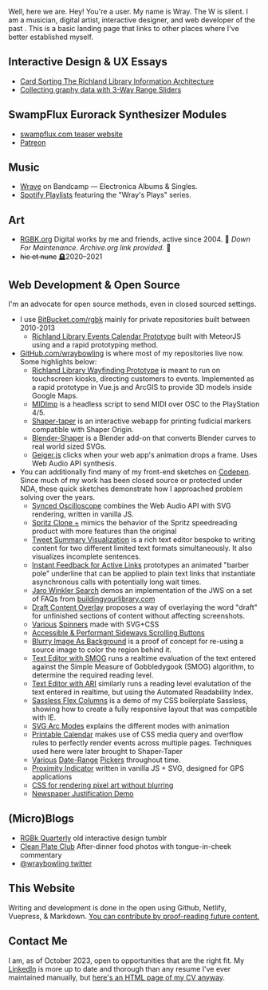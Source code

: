 Well, here we are. Hey! You're a user. My name is Wray. The W is silent. I am a musician, digital artist, interactive designer, and web developer of the past <since time="1 Aug 2000 2:30:00 GMT-0400 (EDT)"/>. This is a basic landing page that links to other places where I've better established myself.

## Interactive Design & UX Essays

- [Card Sorting The Richland Library Information Architecture](/essays/30-card-sort/)
- [Collecting graphy data with 3-Way Range Sliders](/essays/triangular-range-input/)

## SwampFlux Eurorack Synthesizer Modules

- [swampflux.com teaser website](https://swampflux.com/)
- [Patreon](https://www.patreon.com/swampflux)

## Music

- [Wrave](https://wrave.net) on Bandcamp — Electronica Albums & Singles.
- [Spotify Playlists](https://open.spotify.com/user/12179035886/playlists) featuring the "Wray's Plays" series.

## Art

- [RGBK.org](https://web.archive.org/web/20210615064035/http://rgbk.org/) Digital works by me and friends, active since 2004. 🚧 _Down For Maintenance. Archive.org link provided._ 🚧
- ~~hic et nunc~~ 🪦2020–2021

## Web Development & Open Source

I'm an advocate for open source methods, even in closed sourced settings.

- I use [BitBucket.com/rgbk](https://bitbucket.org/rgbk/) mainly for private repositories built between 2010-2013
  - [Richland Library Events Calendar Prototype](https://bitbucket.org/rgbk/rcpl-events) built with MeteorJS using and a rapid prototyping method.
- [GitHub.com/wraybowling](https://github.com/wraybowling/) is where most of my repositories live now. Some highlights below:
  - [Richland Library Wayfinding Prototype](https://github.com/wraybowling/wayfinding) is meant to run on touchscreen kiosks, directing customers to events. Implemented as a rapid prototype in Vue.js and ArcGIS to provide 3D models inside Google Maps.
  - [MIDImp](https://github.com/wraybowling/MIDImp) is a headless script to send MIDI over OSC to the PlayStation 4/5.
  - [Shaper-taper](https://github.com/wraybowling/shaper-taper) is an interactive webapp for printing fudicial markers compatible with Shaper Origin.
  - [Blender-Shaper](https://github.com/wraybowling/Blender-Shaper) is a Blender add-on that converts Blender curves to real world sized SVGs.
  - [Geiger.js](https://github.com/wraybowling/Geiger.js) clicks when your web app's animation drops a frame. Uses Web Audio API synthesis.
- You can additionally find many of my front-end sketches on [Codepen](https://codepen.io/wraybowling). Since much of my work has been closed source or protected under NDA, these quick sketches demonstrate how I approached problem solving over the years.
  - [Synced Oscilloscope](https://codepen.io/wraybowling/pen/JGpRVo) combines the Web Audio API with SVG rendering, written in vanilla JS.
  - [Spritz Clone +](https://codepen.io/wraybowling/pen/BjxNQd) mimics the behavior of the Spritz speedreading product with more features than the original
  - [Tweet Summary Visualization](https://codepen.io/wraybowling/pen/zrjGxe) is a rich text editor bespoke to writing content for two different limited text formats simultaneously. It also visualizes incomplete sentences.
  - [Instant Feedback for Active Links](https://codepen.io/wraybowling/pen/zrXExy) prototypes an animated "barber pole" underline that can be applied to plain text links that instantiate asynchronous calls with potentially long wait times.
  - [Jaro Winkler Search](https://codepen.io/wraybowling/pen/eJMpwG) demos an implementation of the JWS on a set of FAQs from [buildingyourlibrary.com](https://buildingyourlibrary.com)
  - [Draft Content Overlay](https://codepen.io/wraybowling/pen/yPjaWj) proposes a way of overlaying the word "draft" for unfinished sections of content without affecting screenshots.
  - [Various](https://codepen.io/wraybowling/pen/OmdPKV) [Spinners](https://codepen.io/wraybowling/pen/ExOogbE) made with SVG+CSS
  - [Accessible & Performant Sideways Scrolling Buttons](https://codepen.io/wraybowling/pen/dXKVaL)
  - [Blurry Image As Background](https://codepen.io/wraybowling/pen/jMbQpJ) is a proof of concept for re-using a source image to color the region behind it.
  - [Text Editor with SMOG](https://codepen.io/wraybowling/pen/yJMZmK) runs a realtime evaluation of the text entered against the Simple Measure of Gobbledygook (SMOG) algorithm, to determine the required reading level.
  - [Text Editor with ARI](https://codepen.io/wraybowling/pen/jqewBJ) similarly runs a reading level evalutation of the text entered in realtime, but using the Automated Readability Index.
  - [Sassless Flex Columns](https://codepen.io/wraybowling/pen/BKqabE) is a demo of my CSS boilerplate Sassless, showing how to create a fully responsive layout that was compatible with IE.
  - [SVG Arc Modes](https://codepen.io/wraybowling/pen/WrMoNK) explains the different modes with animation
  - [Printable Calendar](https://codepen.io/wraybowling/pen/YwNMMP) makes use of CSS media query and overflow rules to perfectly render events across multiple pages. Techniques used here were later brought to Shaper-Taper
  - [Various](https://codepen.io/wraybowling/pen/yeKvvw) [Date-Range](https://codepen.io/wraybowling/pen/EPqJGW) [Pickers](https://codepen.io/wraybowling/pen/obPzKy) throughout time.
  - [Proximity Indicator](https://codepen.io/wraybowling/pen/ONZPNg) written in vanilla JS + SVG, designed for GPS applications
  - [CSS for rendering pixel art without blurring](https://codepen.io/wraybowling/pen/NxBBXz)
  - [Newspaper Justification Demo](https://codepen.io/wraybowling/pen/OMQbgE)

## (Micro)Blogs

- [RGBk Quarterly](http://rgbk-quarterly.tumblr.com/) old interactive design tumblr
- [Clean Plate Club](https://cleanplateclub.tumblr.com/) After-dinner food photos with tongue-in-cheek commentary
- [@wraybowling twitter](https://twitter.com/wraybowling)

## This Website

Writing and development is done in the open using Github, Netlify, Vuepress, & Markdown. [You can contribute by proof-reading future content.](https://github.com/wraybowling/wraybowling.com/pulls)

## Contact Me

I am, as of October 2023, open to opportunities that are the right fit. My [LinkedIn](https://www.linkedin.com/in/wraybowling/) is more up to date and thorough than any resume I've ever maintained manually, but [here's an HTML page of my CV anyway](/cv.md).
